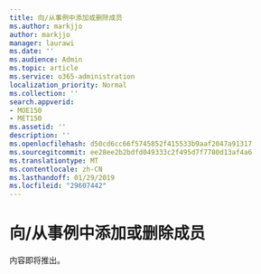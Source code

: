 ```yaml
---
title: 向/从事例中添加或删除成员
ms.author: markjjo
author: markjjo
manager: laurawi
ms.date: ''
ms.audience: Admin
ms.topic: article
ms.service: o365-administration
localization_priority: Normal
ms.collection: ''
search.appverid:
- MOE150
- MET150
ms.assetid: ''
description: ''
ms.openlocfilehash: d50cd6cc66f5745852f415533b9aaf2047a91317
ms.sourcegitcommit: ee28ee2b2bdfd049333c2f495d7f7780d13af4a6
ms.translationtype: MT
ms.contentlocale: zh-CN
ms.lasthandoff: 01/29/2019
ms.locfileid: "29607442"
---
```

# <a name="add-or-remove-members-from-a-case"></a>向/从事例中添加或删除成员

内容即将推出。